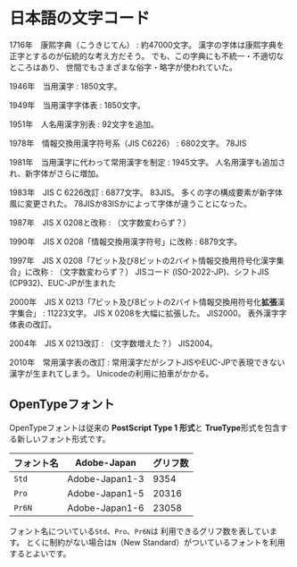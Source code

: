 # 日本語の文字コード

1716年　康熙字典（こうきじてん）
:   約47000文字。
    漢字の字体は康熙字典を正字とするのが伝統的な考え方だそう。
    でも、この字典にも不統一・不適切なところはあり、
    世間でもさまざまな俗字・略字が使われていた。

1946年　当用漢字
:   1850文字。

1949年　当用漢字字体表
:   1850文字。

1951年　人名用漢字別表
:   92文字を追加。

1978年　情報交換用漢字符号系（JIS C6226）
:   6802文字。
    78JIS

1981年　当用漢字に代わって常用漢字を制定
:   1945文字。
    人名用漢字も追加され、新字体がさらに増加。

1983年　JIS C 6226改訂
:   6877文字。
    83JIS。
    多くの字の構成要素が新字体風に変更された。
    78JISか83ISかによって字体が違うことになった。

1987年　JIS X 0208と改称
:   （文字数変わらず？）

1990年　JIS X 0208「情報交換用漢字符号」に改称
:   6879文字。

1997年　JIS X 0208「7ビット及び8ビットの2バイト情報交換用符号化漢字集合」に改称
:   （文字数変わらず？）
    JISコード (ISO-2022-JP)、シフトJIS (CP932)、EUC-JPが生まれた

2000年　JIS X 0213「7ビット及び8ビットの2バイト情報交換用符号化**拡張**漢字集合」
:   11223文字。
    JIS X 0208を大幅に拡張した。
    JIS2000。
    表外漢字字体表の改訂。

2004年　JIS X 0213改訂
:   （文字数増えた？）
    JIS2004。

2010年　常用漢字表の改訂
:   常用漢字だがシフトJISやEUC-JPで表現できない漢字が生まれてしまう。
    Unicodeの利用に拍車がかかる。

## OpenTypeフォント

OpenTypeフォントは従来の
**PostScript Type 1 形式**と
**TrueType**形式を包含する新しいフォント形式です。

| フォント名 | Adobe-Japan | グリフ数 |
|---|---|---|
| `Std` | Adobe-Japan1-3 | 9354 |
| `Pro` | Adobe-Japan1-5 | 20316 |
| `Pr6N` | Adobe-Japan1-6 | 23058 |

フォント名についている`Std`、`Pro`、`Pr6N`は
利用できるグリフ数を表しています。
とくに制約がない場合は`N`（New Standard）がついているフォントを利用するとよいです。
